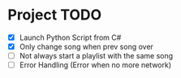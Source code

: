 # Project TODO

- [x] Launch Python Script from C#
- [x] Only change song when prev song over
- [ ] Not always start a playlist with the same song
- [ ] Error Handling (Error when no more network)
